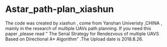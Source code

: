 # Astar_path-plan_xiashun
The code was created by xiashun , come from Yanshan Univeristy ,CHINA , mainly in the research of multiple UAVs path planning. If you need this paper ,please read " The Serial Strategy for Rendezvous of multiple UAVS Based on Directional A* Algorithm" .The Upload date is 2018.8.26.
